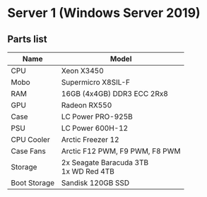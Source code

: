 
# Server 1 (Windows Server 2019)

## Parts list

| Name         | Model                                      |
| ------------ | ------------------------------------------ |
| CPU          | Xeon X3450                                 |
| Mobo         | Supermicro X8SIL-F                         |
| RAM          | 16GB (4x4GB) DDR3 ECC 2Rx8                 |
| GPU          | Radeon RX550                               |
| Case         | LC Power PRO-925B                          |
| PSU          | LC Power 600H-12                           |
| CPU Cooler   | Arctic Freezer 12                          |
| Case Fans    | Arctic F12 PWM, F9 PWM, F8 PWM             |
| Storage      | 2x Seagate Baracuda 3TB <br> 1x WD Red 4TB |
| Boot Storage | Sandisk 120GB SSD                          | 
